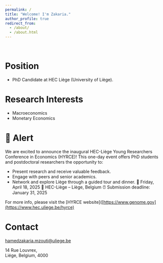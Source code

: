 ```yaml
---
permalink: /
title: "Welcome! I'm Zakaria."
author_profile: true
redirect_from: 
  - /about/
  - /about.html
---
```


<br>

Position
======
   * PhD Candidate at HEC Liège (University of Liège).

Research Interests
======
   * Macroeconomics
   * Monetary Economics

:loudspeaker: Alert
======
We are excited to announce the inaugural HEC-Liège Young Researchers Conference in Economics (HYRCE)! This one-day event offers PhD students and postdoctoral researchers the opportunity to:
   * Present research and receive valuable feedback.
   * Engage with peers and senior academics.
   * Network and explore Liège through a guided tour and dinner.
:calendar: Friday, April 18, 2025
:round_pushpin: HEC-Liège – Liège, Belgium
:alarm_clock: Submission deadline: January 31, 2025

For more info, please visit the [HYRCE website]([https://www.genome.gov](https://www.hec.uliege.be/hyrce)

Contact
======
<hamedzakaria.mzouti@uliege.be>

14 Rue Louvrex,<br>
Liége, Belgium, 4000

